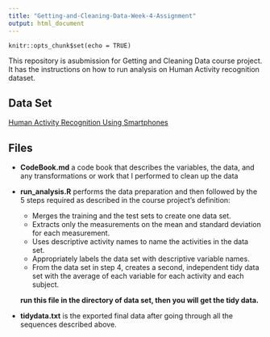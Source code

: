 ```yaml
---
title: "Getting-and-Cleaning-Data-Week-4-Assignment"
output: html_document
---
```


```{r setup, include=FALSE}
knitr::opts_chunk$set(echo = TRUE)
```

This repository is asubmission for Getting and Cleaning Data course project. It has the instructions on how
to run analysis on Human Activity recognition dataset.

## Data Set 

[Human Activity Recognition Using Smartphones](https://d396qusza40orc.cloudfront.net/getdata%2Fprojectfiles%2FUCI%20HAR%20Dataset.zip)

## Files

* __CodeBook.md__ a code book that describes the variables, the data, and any transformations or work that I performed to clean up the data
* __run_analysis.R__ performs the data preparation and then followed by the 5 steps required as described in the course project’s definition:
  + Merges the training and the test sets to create one data set.
  + Extracts only the measurements on the mean and standard deviation for each measurement.
  + Uses descriptive activity names to name the activities in the data set.
  + Appropriately labels the data set with descriptive variable names.
  + From the data set in step 4, creates a second, independent tidy data set with the average of each variable for each activity and each subject.
  
  __run this file in the directory of data set, then you will get the tidy data.__
* __tidydata.txt__ is the exported final data after going through all the sequences described above.